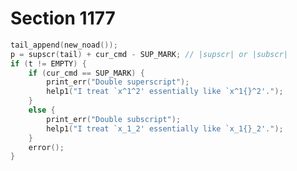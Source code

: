 # Section 1177

```c << Insert a dummy noad to be sub/superscripted >>=
tail_append(new_noad());
p = supscr(tail) + cur_cmd - SUP_MARK; // |supscr| or |subscr|
if (t != EMPTY) {
    if (cur_cmd == SUP_MARK) {
        print_err("Double superscript");
        help1("I treat `x^1^2' essentially like `x^1{}^2'.");
    }
    else {
        print_err("Double subscript");
        help1("I treat `x_1_2' essentially like `x_1{}_2'.");
    }
    error();
}
```
